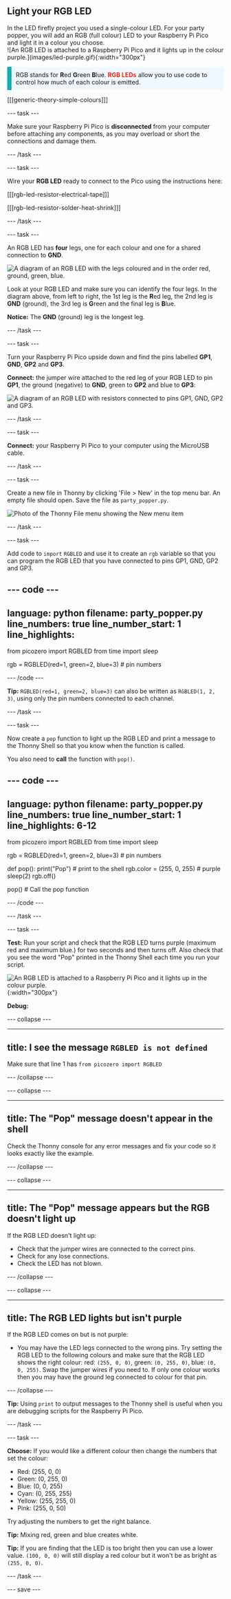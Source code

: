 ## Light your RGB LED

<div style="display: flex; flex-wrap: wrap">
<div style="flex-basis: 200px; flex-grow: 1; margin-right: 15px;">
In the LED firefly project you used a single-colour LED. For your party popper, you will add an RGB (full colour) LED to your Raspberry Pi Pico and light it in a colour you choose.
</div>
<div>
![An RGB LED is attached to a Raspberry Pi Pico and it lights up in the colour purple.](images/led-purple.gif){:width="300px"}
</div>
</div>

<p style='border-left: solid; border-width:10px; border-color: #0faeb0; background-color: aliceblue; padding: 10px;'>
RGB stands for <b>R</b>ed <b>G</b>reen <b>B</b>lue. <span style="color: #ff2416"><b>RGB LEDs</b></span> allow you to use code to control how much of each colour is emitted.
</p>

[[[generic-theory-simple-colours]]]

--- task ---

Make sure your Raspberry Pi Pico is **disconnected** from your computer before attaching any components, as you may overload or short the connections and damage them. 

--- /task ---

--- task ---

Wire your **RGB LED** ready to connect to the Pico using the instructions here:

[[[rgb-led-resistor-electrical-tape]]]

[[[rgb-led-resistor-solder-heat-shrink]]]

--- /task ---

--- task ---

An RGB LED has **four** legs, one for each colour and one for a shared connection to **GND**.

![A diagram of an RGB LED with the legs coloured and in the order red, ground, green, blue.](images/rgb-led-legs.png)

Look at your RGB LED and make sure you can identify the four legs. In the diagram above, from left to right, the 1st leg is the **R**ed leg, the 2nd leg is **GND** (ground), the 3rd leg is **G**reen and the final leg is **B**lue.

**Notice:** The **GND** (ground) leg is the longest leg.

--- /task ---

--- task ---

Turn your Raspberry Pi Pico upside down and find the pins labelled **GP1**, **GND**, **GP2** and **GP3**. 

**Connect:** the jumper wire attached to the red leg of your RGB LED to pin **GP1**, the ground (negative) to **GND**, green to **GP2** and blue to **GP3**:

![A diagram of an RGB LED with resistors connected to pins GP1, GND, GP2 and GP3.](images/rgb-led-diagram.png)

--- /task ---

--- task ---

**Connect:** your Raspberry Pi Pico to your computer using the MicroUSB cable. 

--- /task ---

--- task ---

Create a new file in Thonny by clicking 'File > New' in the top menu bar. An empty file should open. Save the file as `party_popper.py`.

![Photo of the Thonny File menu showing the New menu item](images/new_thonny.png)

--- /task ---

--- task ---

Add code to `import` `RGBLED` and use it to create an `rgb` variable so that you can program the RGB LED that you have connected to pins GP1, GND, GP2 and GP3. 

--- code ---
---
language: python
filename: party_popper.py
line_numbers: true
line_number_start: 1
line_highlights: 
---
from picozero import RGBLED
from time import sleep

rgb = RGBLED(red=1, green=2, blue=3) # pin numbers 

--- /code ---

**Tip:** `RGBLED(red=1, green=2, blue=3)` can also be written as `RGBLED(1, 2, 3)`, using only the pin numbers connected to each channel.

--- /task ---

--- task ---

Now create a `pop` function to light up the RGB LED and print a message to the Thonny Shell so that you know when the function is called. 

You also need to **call** the function with `pop()`.

--- code ---
---
language: python
filename: party_popper.py
line_numbers: true
line_number_start: 1
line_highlights: 6-12
---
from picozero import RGBLED
from time import sleep

rgb = RGBLED(red=1, green=2, blue=3) # pin numbers 

def pop():
    print("Pop") # print to the shell
    rgb.color = (255, 0, 255) # purple
    sleep(2)
    rgb.off()

pop() # Call the pop function

--- /code ---

--- /task ---

--- task ---

**Test:** Run your script and check that the RGB LED turns purple (maximum red and maximum blue.) for two seconds and then turns off. Also check that you see the word "Pop" printed in the Thonny Shell each time you run your script.

![An RGB LED is attached to a Raspberry Pi Pico and it lights up in the colour purple.](images/led-purple.gif){:width="300px"}

**Debug:**

--- collapse ---

---
title: I see the message `RGBLED is not defined`
---

Make sure that line 1 has `from picozero import RGBLED`

--- /collapse ---

--- collapse ---

---
title: The "Pop" message doesn't appear in the shell
---

Check the Thonny console for any error messages and fix your code so it looks exactly like the example. 

--- /collapse ---

--- collapse ---

---
title: The "Pop" message appears but the RGB doesn't light up 
---

If the RGB LED doesn't light up:
+ Check that the jumper wires are connected to the correct pins. 
+ Check for any lose connections. 
+ Check the LED has not blown.

--- /collapse ---

--- collapse ---

---
title: The RGB LED lights but isn't purple
---

If the RGB LED comes on but is not purple:
+ You may have the LED legs connected to the wrong pins. Try setting the RGB LED to the following colours and make sure that the RGB LED shows the right colour: red: `(255, 0, 0)`, green: `(0, 255, 0)`, blue: `(0, 0, 255)`. Swap the jumper wires if you need to. If only one colour works then you may have the ground leg connected to colour for that pin. 

--- /collapse ---

**Tip:** Using `print` to output messages to the Thonny shell is useful when you are debugging scripts for the Raspberry Pi Pico. 

--- /task ---

--- task ---

**Choose:** If you would like a different colour then change the numbers that set the colour:

+ Red: (255, 0, 0)
+ Green: (0, 255, 0)
+ Blue: (0, 0, 255)
+ Cyan: (0, 255, 255)
+ Yellow: (255, 255, 0)
+ Pink: (255, 0, 50)

Try adjusting the numbers to get the right balance. 

**Tip:** Mixing red, green and blue creates white.

**Tip:** If you are finding that the LED is too bright then you can use a lower value. `(100, 0, 0)` will still display a red colour but it won't be as bright as `(255, 0, 0)`.

--- /task ---

--- save ---